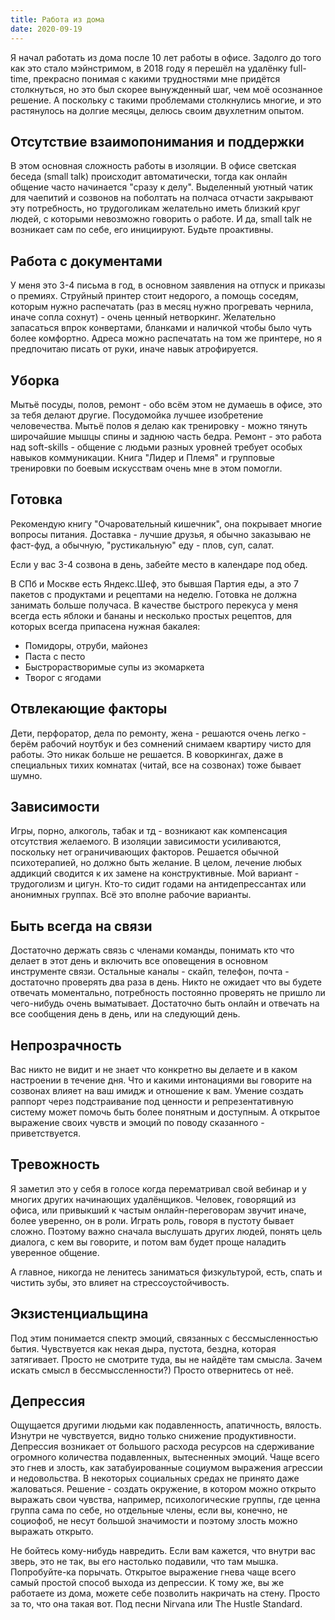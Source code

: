 ```yaml
---
title: Работа из дома
date: 2020-09-19
---
```

Я начал работать из дома после 10 лет работы в офисе. Задолго до того как это стало мэйнстримом, в 2018 году я перешёл на удалёнку full-time, прекрасно понимая с какими трудностями мне придётся столкнуться, но это был скорее вынужденный шаг, чем моё осознанное решение. А поскольку с такими проблемами столкнулись многие, и это растянулось на долгие месяцы, делюсь своим двухлетним опытом.

## Отсутствие взаимопонимания и поддержки
В этом основная сложность работы в изоляции. В офисе светская беседа (small talk) происходит автоматически, тогда как онлайн общение часто начинается "сразу к делу". 
Выделенный уютный чатик для чаепитий и созвонов на поболтать на полчаса отчасти закрывают эту потребность, но трудоголикам желательно иметь близкий круг людей, с которыми невозможно говорить о работе. И да, small talk не возникает сам по себе, его инициируют. Будьте проактивны.

## Работа с документами
У меня это 3-4 письма в год, в основном заявления на отпуск и приказы о премиях. Струйный принтер стоит недорого, а помощь соседям, которым нужно распечатать (раз в месяц нужно прогревать чернила, иначе сопла сохнут) - очень ценный нетворкинг. Желательно запасаться впрок конвертами, бланками и наличкой чтобы было чуть более комфортно. Адреса можно распечатать на том же принтере, но я предпочитаю писать от руки, иначе навык атрофируется.

## Уборка
Мытьё посуды, полов, ремонт - обо всём этом не думаешь в офисе, это за тебя делают другие. Посудомойка лучшее изобретение человечества. Мытьё полов я делаю как тренировку - можно тянуть широчайшие мышцы спины и заднюю часть бедра. Ремонт - это работа над soft-skills - общение с людьми разных уровней требует особых навыков коммуникации. Книга "Лидер и Племя" и групповые тренировки по боевым искусствам очень мне в этом помогли.

## Готовка
Рекомендую книгу "Очаровательный кишечник", она покрывает многие вопросы питания. Доставка - лучшие друзья, я обычно заказываю не фаст-фуд, а обычную, "рустикальную" еду - плов, суп, салат. 

Если у вас 3-4 созвона в день, забейте место в календаре под обед.

В СПб и Москве есть Яндекс.Шеф, это бывшая Партия еды, а это 7 пакетов с продуктами и рецептами на неделю. Готовка не должна занимать больше получаса. В качестве быстрого перекуса у меня всегда есть яблоки и бананы и несколько простых рецептов, для которых всегда припасена нужная бакалея:
- Помидоры, отруби, майонез
- Паста с песто
- Быстрорастворимые супы из экомаркета
- Творог с ягодами

## Отвлекающие факторы
Дети, перфоратор, дела по ремонту, жена - решаются очень легко - берём рабочий ноутбук и без сомнений снимаем квартиру чисто для работы. Это никак больше не решается. В коворкингах, даже в специальных тихих комнатах (читай, все на созвонах) тоже бывает шумно.

## Зависимости
Игры, порно, алкоголь, табак и тд - возникают как компенсация отсутствия желаемого. В изоляции зависимости усиливаются, поскольку нет ограничивающих факторов. Решается обычной психотерапией, но должно быть желание. В целом, лечение любых аддикций сводится к их замене на конструктивные. Мой вариант - трудоголизм и цигун. Кто-то сидит годами на антидепрессантах или анонимных группах. Всё это вполне рабочие варианты.

## Быть всегда на связи
Достаточно держать связь с членами команды, понимать кто что делает в этот день и включить все оповещения в основном инструменте связи. Остальные каналы - скайп, телефон, почта - достаточно проверять два раза в день. Никто не ожидает что вы будете отвечать моментально, потребность постоянно проверять не пришло ли чего-нибудь очень выматывает. Достаточно быть онлайн и отвечать на все сообщения день в день, или на следующий день.

## Непрозрачность
Вас никто не видит и не знает что конкретно вы делаете и в каком настроении в течение дня. Что и какими интонациями вы говорите на созвонах влияет на ваш имидж и отношение к вам. Умение создать раппорт через подстраивание под ценности и репрезентативную систему может помочь быть более понятным и доступным. А открытое выражение своих чувств и эмоций по поводу сказанного - приветствуется.

## Тревожность
Я заметил это у себя в голосе когда перематривал свой вебинар и у многих других начинающих удалёнщиков. Человек, говорящий из офиса, или привыкший к частым онлайн-переговорам звучит иначе, более уверенно, он в роли. Играть роль, говоря в пустоту бывает сложно. Поэтому важно сначала выслушать других людей, понять цель диалога, с кем вы говорите, и потом вам будет проще наладить уверенное общение.

А главное, никогда не ленитесь заниматься физкультурой, есть, спать и чистить зубы, это влияет на стрессоустойчивость.

## Экзистенциальщина
Под этим понимается спектр эмоций, связанных с бессмысленностью бытия. Чувствуется как некая дыра, пустота, бездна, которая затягивает. Просто не смотрите туда, вы не найдёте там смысла. Зачем искать смысл в бессмыссленности?) Просто отвернитесь от неё.

## Депрессия
Ощущается другими людьми как подавленность, апатичность, вялость. Изнутри не чувствуется, видно только снижение продуктивности. Депрессия возникает от большого расхода ресурсов на сдерживание огромного количества подавленных, вытесненных эмоций. Чаще всего это гнев и злость, как затабуированные социумом выражения агрессии и недовольства. В некоторых социальных средах не принято даже жаловаться. Решение - создать окружение, в котором можно открыто выражать свои чувства, например, психологические группы, где ценна группа сама по себе, но отдельные члены, если вы, конечно, не социофоб, не несут большой значимости и поэтому злость можно выражать открыто. 

Не бойтесь кому-нибудь навредить. Если вам кажется, что внутри вас зверь, это не так, вы его настолько подавили, что там мышка. Попробуйте-ка порычать. Открытое выражение гнева чаще всего самый простой способ выхода из депрессии. К тому же, вы же работаете из дома, можете себе позволить накричать на стену. Просто за то, что она такая вот. Под песни Nirvana или The Hustle Standard.